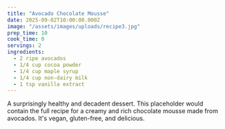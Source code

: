 ```yaml
---
title: "Avocado Chocolate Mousse"
date: 2025-09-02T10:00:00.000Z
image: "/assets/images/uploads/recipe3.jpg"
prep_time: 10
cook_time: 0
servings: 2
ingredients:
  - 2 ripe avocados
  - 1/4 cup cocoa powder
  - 1/4 cup maple syrup
  - 1/4 cup non-dairy milk
  - 1 tsp vanilla extract
---
```


A surprisingly healthy and decadent dessert. This placeholder would contain the full recipe for a creamy and rich chocolate mousse made from avocados. It's vegan, gluten-free, and delicious.

